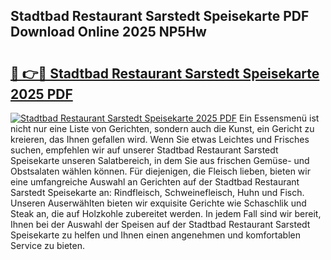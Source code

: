 ## Stadtbad Restaurant Sarstedt Speisekarte PDF Download Online 2025 NP5Hw

# <h2><a href="http://gcdo4it.nevu.top/?p=Stadtbad+Restaurant+Sarstedt+Speisekarte">🔗 👉🔴 Stadtbad Restaurant Sarstedt Speisekarte 2025 PDF</a></h2>

[![Stadtbad Restaurant Sarstedt Speisekarte 2025 PDF](https://i.imgur.com/dBaPXMq.png)](http://gcdo4it.nevu.top/?p=Stadtbad+Restaurant+Sarstedt+Speisekarte)
Ein Essensmenü ist nicht nur eine Liste von Gerichten, sondern auch die Kunst, ein Gericht zu kreieren, das Ihnen gefallen wird. Wenn Sie etwas Leichtes und Frisches suchen, empfehlen wir auf unserer Stadtbad Restaurant Sarstedt Speisekarte unseren Salatbereich, in dem Sie aus frischen Gemüse- und Obstsalaten wählen können. Für diejenigen, die Fleisch lieben, bieten wir eine umfangreiche Auswahl an Gerichten auf der Stadtbad Restaurant Sarstedt Speisekarte an: Rindfleisch, Schweinefleisch, Huhn und Fisch. Unseren Auserwählten bieten wir exquisite Gerichte wie Schaschlik und Steak an, die auf Holzkohle zubereitet werden. In jedem Fall sind wir bereit, Ihnen bei der Auswahl der Speisen auf der Stadtbad Restaurant Sarstedt Speisekarte zu helfen und Ihnen einen angenehmen und komfortablen Service zu bieten.
